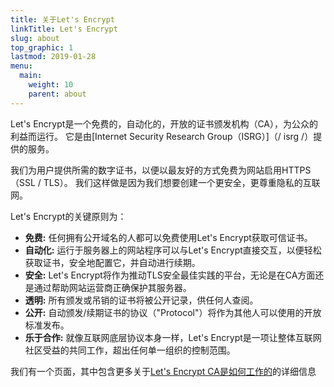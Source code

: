 ```yaml
---
title: 关于Let's Encrypt
linkTitle: Let's Encrypt
slug: about
top_graphic: 1
lastmod: 2019-01-28
menu:
  main:
    weight: 10
    parent: about
---
```


Let's Encrypt是一个免费的，自动化的，开放的证书颁发机构（CA），为公众的利益而运行。 它是由[Internet Security Research Group（ISRG）]（/ isrg /）提供的服务。

我们为用户提供所需的数字证书，以便以最友好的方式免费为网站启用HTTPS（SSL / TLS）。 我们这样做是因为我们想要创建一个更安全，更尊重隐私的互联网。

Let's Encrypt的关键原则为：

* <strong>免费:</strong> 任何拥有公开域名的人都可以免费使用Let's Encrypt获取可信证书。
* <strong>自动化:</strong> 运行于服务器上的网站程序可以与Let's Encrypt直接交互，以便轻松获取证书，安全地配置它，并自动进行续期。
* <strong>安全:</strong> Let's Encrypt将作为推动TLS安全最佳实践的平台，无论是在CA方面还是通过帮助网站运营商正确保护其服务器。
* <strong>透明:</strong> 所有颁发或吊销的证书将被公开记录，供任何人查阅。
* <strong>公开:</strong> 自动颁发/续期证书的协议（"Protocol"）将作为其他人可以使用的开放标准发布。
* <strong>乐于合作:</strong> 就像互联网底层协议本身一样，Let's Encrypt是一项让整体互联网社区受益的共同工作，超出任何单一组织的控制范围。

我们有一个页面，其中包含更多关于[Let's Encrypt CA是如何工作的](/how-it-works/)的详细信息
